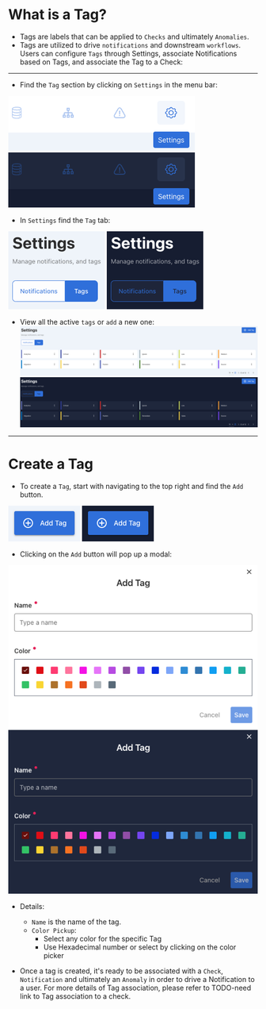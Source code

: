 # What is a Tag?

* Tags are labels that can be applied to `Checks` and ultimately `Anomalies`.
* Tags are utilized to drive `notifications` and downstream `workflows`. Users can configure `Tags` through Settings, associate Notifications based on Tags, and associate the Tag to a Check:

---

* Find the `Tag` section by clicking on `Settings` in the menu bar:
 
 ![Screenshot](../assets/notifications/settings-tab-light.png#only-light)
 ![Screenshot](../assets/notifications/settings-tab-dark.png#only-dark)

* In `Settings` find the `Tag` tab:
 
 ![Screenshot](../assets/tags/tags-tab-light.png#only-light)
 ![Screenshot](../assets/tags/tags-tab-dark.png#only-dark)

* View all the active `tags` or `add` a new one:
 ![Screenshot](../assets/tags/tags-light.png#only-light)
 ![Screenshot](../assets/tags/tags-dark.png#only-dark)

---

# Create a Tag

* To create a `Tag`, start with navigating to the top right and find the `Add` button.

 ![Screenshot](../assets/tags/add-tag-light.png#only-light)
 ![Screenshot](../assets/tags/add-tag-dark.png#only-dark)

* Clicking on the `Add` button will pop up a modal:

 ![Screenshot](../assets/tags/tag-screen-light.png#only-light)
 ![Screenshot](../assets/tags/tag-screen-dark.png#only-dark)

* Details:
    * `Name` is the name of the tag.
    * `Color Pickup`:
        * Select any color for the specific Tag
        * Use Hexadecimal number or select by clicking on the color picker
    
* Once a tag is created, it's ready to be associated with a `Check`, `Notification` and ultimately an `Anomaly` in order to drive a Notification to a user. For more details of Tag association, please refer to TODO-need link to Tag association to a check.